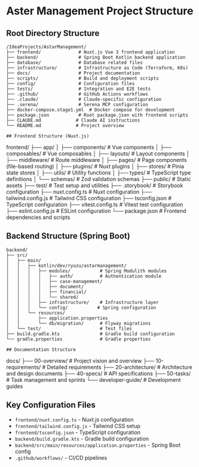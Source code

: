 # Aster Management Project Structure

## Root Directory Structure
```
/IdeaProjects/AstarManagement/
├── frontend/              # Nuxt.js Vue 3 frontend application
├── backend/               # Spring Boot Kotlin backend application
├── database/              # Database related files
├── infrastructure/        # Infrastructure as Code (Terraform, K8s)
├── docs/                  # Project documentation
├── scripts/               # Build and deployment scripts
├── config/                # Configuration files
├── tests/                 # Integration and E2E tests
├── .github/               # GitHub Actions workflows
├── .claude/               # Claude-specific configuration
├── .serena/               # Serena MCP configuration
├── docker-compose.stage1.yml  # Docker compose for development
├── package.json           # Root package.json with frontend scripts
├── CLAUDE.md             # Claude AI instructions
└── README.md             # Project overview

## Frontend Structure (Nuxt.js)
```
frontend/
├── app/
│   ├── components/       # Vue components
│   ├── composables/      # Vue composables
│   ├── layouts/          # Layout components
│   ├── middleware/       # Route middleware
│   ├── pages/            # Page components (file-based routing)
│   ├── plugins/          # Nuxt plugins
│   ├── stores/           # Pinia state stores
│   ├── utils/            # Utility functions
│   ├── types/            # TypeScript type definitions
│   └── schemas/          # Zod validation schemas
├── public/               # Static assets
├── test/                 # Test setup and utilities
├── .storybook/           # Storybook configuration
├── nuxt.config.ts        # Nuxt configuration
├── tailwind.config.js    # Tailwind CSS configuration
├── tsconfig.json         # TypeScript configuration
├── vitest.config.ts      # Vitest test configuration
├── eslint.config.js      # ESLint configuration
└── package.json          # Frontend dependencies and scripts

## Backend Structure (Spring Boot)
```
backend/
├── src/
│   ├── main/
│   │   ├── kotlin/dev/ryuzu/astarmanagement/
│   │   │   ├── modules/           # Spring Modulith modules
│   │   │   │   ├── auth/          # Authentication module
│   │   │   │   ├── case-management/
│   │   │   │   ├── document/
│   │   │   │   ├── financial/
│   │   │   │   └── shared/
│   │   │   ├── infrastructure/    # Infrastructure layer
│   │   │   └── config/           # Spring configuration
│   │   └── resources/
│   │       ├── application.properties
│   │       └── db/migration/      # Flyway migrations
│   └── test/                      # Test files
├── build.gradle.kts               # Gradle build configuration
└── gradle.properties              # Gradle properties

## Documentation Structure
```
docs/
├── 00-overview/          # Project vision and overview
├── 10-requirements/      # Detailed requirements
├── 20-architecture/      # Architecture and design documents
├── 40-specs/            # API specifications
├── 50-tasks/            # Task management and sprints
└── developer-guide/     # Development guides

## Key Configuration Files
- `frontend/nuxt.config.ts` - Nuxt.js configuration
- `frontend/tailwind.config.js` - Tailwind CSS setup
- `frontend/tsconfig.json` - TypeScript configuration
- `backend/build.gradle.kts` - Gradle build configuration
- `backend/src/main/resources/application.properties` - Spring Boot config
- `.github/workflows/` - CI/CD pipelines